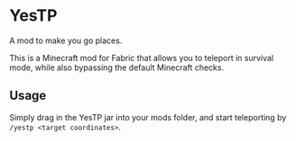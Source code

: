 # YesTP

A mod to make you go places.

This is a Minecraft mod for Fabric that allows you to teleport in survival mode,
while also bypassing the default Minecraft checks.

## Usage

Simply drag in the YesTP jar into your mods folder, and start teleporting by
`/yestp <target coordinates>`.
